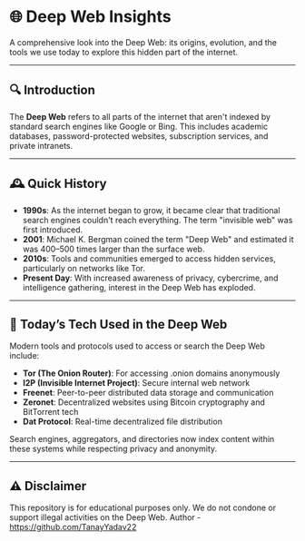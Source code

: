 # 🌐 Deep Web Insights

A comprehensive look into the Deep Web: its origins, evolution, and the tools we use today to explore this hidden part of the internet.

---

## 🔍 Introduction

The **Deep Web** refers to all parts of the internet that aren't indexed by standard search engines like Google or Bing. This includes academic databases, password-protected websites, subscription services, and private intranets.

---

## 🕰️ Quick History

- **1990s**: As the internet began to grow, it became clear that traditional search engines couldn't reach everything. The term "invisible web" was first introduced.
- **2001**: Michael K. Bergman coined the term "Deep Web" and estimated it was 400–500 times larger than the surface web.
- **2010s**: Tools and communities emerged to access hidden services, particularly on networks like Tor.
- **Present Day**: With increased awareness of privacy, cybercrime, and intelligence gathering, interest in the Deep Web has exploded.

---

## 🧠 Today’s Tech Used in the Deep Web

Modern tools and protocols used to access or search the Deep Web include:

- **Tor (The Onion Router)**: For accessing .onion domains anonymously
- **I2P (Invisible Internet Project)**: Secure internal web network
- **Freenet**: Peer-to-peer distributed data storage and communication
- **Zeronet**: Decentralized websites using Bitcoin cryptography and BitTorrent tech
- **Dat Protocol**: Real-time decentralized file distribution

Search engines, aggregators, and directories now index content within these systems while respecting privacy and anonymity.

---

## ⚠️ Disclaimer

This repository is for educational purposes only. We do not condone or support illegal activities on the Deep Web.
Author - https://github.com/TanayYadav22
